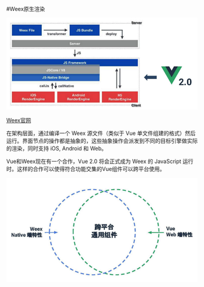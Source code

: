 #Weex原生渲染

![](/assets/weex.png)

[Weex官网](https://weex-project.io/)

在架构层面，通过编译一个 Weex 源文件（类似于 Vue 单文件组建的格式）然后运行。界面节点的操作都是抽象的，这些抽象操作会派发到不同的目标引擎做实际的渲染，同时支持 iOS, Android 和 Web。

Vue和Weex现在有一个合作，Vue 2.0 将会正式成为 Weex 的 JavaScript 运行时。这样的合作可以使得符合功能交集的Vue组件可以跨平台使用。

![](/assets/weex-vue.png)